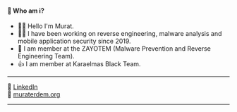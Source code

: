 
#### 🤔 Who am i? 

- 🙋‍♂️ Hello I'm Murat.
- 👨‍💻 I have been working on reverse engineering, malware analysis and mobile application security since 2019.
- 🤯 I am member at the ZAYOTEM (Malware Prevention and Reverse Engineering Team).
- 👍 I am member at Karaelmas Black Team.

---


📌 [LinkedIn](https://www.linkedin.com/in/erdemmurat/) <br/>
📌 [muraterdem.org](muraterdem.org)


---

